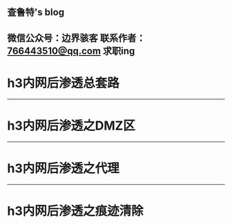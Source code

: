 ## 查鲁特's blog
**微信公众号：边界骇客**
**联系作者：766443510@qq.com**
**求职ing**
----
# h3内网后渗透总套路
----
# h3内网后渗透之DMZ区
----
# h3内网后渗透之代理
---
# h3内网后渗透之痕迹清除
